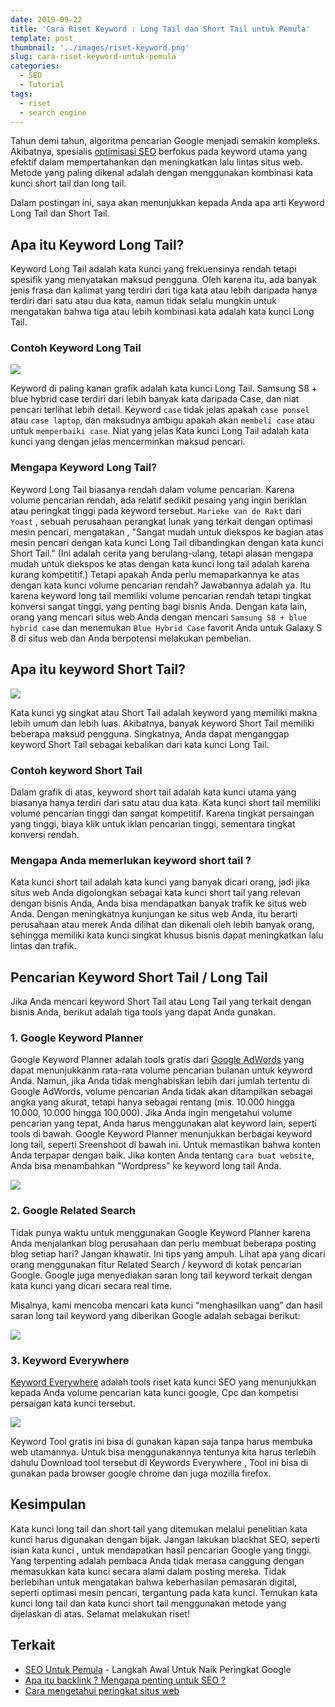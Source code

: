 ```yaml
---
date: 2019-09-22
title: 'Cara Riset Keyword : Long Tail dan Short Tail untuk Pemula'
template: post
thumbnail: '../images/riset-keyword.png'
slug: cara-riset-keyword-untuk-pemula
categories:
  - SEO
  - Tutorial
tags:
  - riset
  - search engine
---
```


Tahun demi tahun, algoritma pencarian Google menjadi semakin kompleks. Akibatnya, spesialis [optimisasi SEO](https://www.aradechoco.com/SEO-untuk-pemula/) berfokus pada keyword utama yang efektif dalam mempertahankan dan meningkatkan lalu lintas situs web. Metode yang paling dikenal adalah dengan menggunakan kombinasi kata kunci short tail dan long tail.

Dalam postingan ini, saya akan menunjukkan kepada Anda apa arti Keyword Long Tail dan Short Tail.

## Apa itu Keyword Long Tail?

Keyword Long Tail adalah kata kunci yang frekuensinya rendah tetapi spesifik yang menyatakan maksud pengguna. Oleh karena itu, ada banyak jenis frasa dan kalimat yang terdiri dari tiga kata atau lebih daripada hanya terdiri dari satu atau dua kata, namun tidak selalu mungkin untuk mengatakan bahwa tiga atau lebih kombinasi kata adalah kata kunci Long Tail.

### Contoh Keyword Long Tail

![](../images/long-tail.png)

Keyword di paling kanan grafik adalah kata kunci Long Tail. Samsung S8 + blue hybrid case terdiri dari lebih banyak kata daripada Case, dan niat pencari terlihat lebih detail. Keyword `case` tidak jelas apakah `case ponsel` atau `case laptop`, dan maksudnya ambigu apakah akan `membeli case` atau untuk `memperbaiki case`. Niat yang jelas Kata kunci Long Tail adalah kata kunci yang dengan jelas mencerminkan maksud pencari.

### Mengapa Keyword Long Tail?

Keyword Long Tail biasanya rendah dalam volume pencarian. Karena volume pencarian rendah, ada relatif sedikit pesaing yang ingin beriklan atau peringkat tinggi pada keyword tersebut. `Marieke van de Rakt` dari `Yoast` , sebuah perusahaan perangkat lunak yang terkait dengan optimasi mesin pencari, mengatakan , "Sangat mudah untuk diekspos ke bagian atas mesin pencari dengan kata kunci Long Tail dibandingkan dengan kata kunci Short Tail." (Ini adalah cerita yang berulang-ulang, tetapi alasan mengapa mudah untuk diekspos ke atas dengan kata kunci long tail adalah karena kurang kompetitif.)
Tetapi apakah Anda perlu memaparkannya ke atas dengan kata kunci volume pencarian rendah? Jawabannya adalah ya.
Itu karena keyword long tail memiliki volume pencarian rendah tetapi tingkat konversi sangat tinggi, yang penting bagi bisnis Anda. Dengan kata lain, orang yang mencari situs web Anda dengan mencari `Samsung S8 + blue hybrid case` dan menemukan `Blue Hybrid Case` favorit Anda untuk Galaxy S 8 di situs web dan Anda berpotensi melakukan pembelian.

## Apa itu keyword Short Tail?

![](../images/short-tail.png)

Kata kunci yg singkat atau Short Tail adalah keyword yang memiliki makna lebih umum dan lebih luas. Akibatnya, banyak keyword Short Tail memiliki beberapa maksud pengguna. Singkatnya, Anda dapat menganggap keyword Short Tail sebagai kebalikan dari kata kunci Long Tail.

### Contoh keyword Short Tail

Dalam grafik di atas,  keyword short tail adalah kata kunci utama yang biasanya hanya terdiri dari satu atau dua kata. Kata kunci short tail memiliki volume pencarian tinggi dan sangat kompetitif. Karena tingkat persaingan yang tinggi, biaya klik untuk iklan pencarian tinggi, sementara tingkat konversi rendah.

### Mengapa Anda memerlukan keyword short tail ?

Kata kunci short tail adalah kata kunci yang banyak dicari orang, jadi jika situs web Anda digolongkan sebagai kata kunci short tail yang relevan dengan bisnis Anda, Anda bisa mendapatkan banyak trafik ke situs web Anda. Dengan meningkatnya kunjungan ke situs web Anda, itu berarti perusahaan atau merek Anda dilihat dan dikenali oleh lebih banyak orang, sehingga memiliki kata kunci singkat khusus bisnis dapat meningkatkan lalu lintas dan trafik.

## Pencarian Keyword Short Tail / Long Tail

Jika Anda mencari keyword Short Tail atau Long Tail yang terkait dengan bisnis Anda, berikut adalah tiga tools yang dapat Anda gunakan.

### 1. Google Keyword Planner

Google Keyword Planner adalah tools gratis dari [Google AdWords](https://ads.google.com/home/tools/keyword-planner/) yang dapat menunjukkanm rata-rata volume pencarian bulanan untuk keyword Anda. Namun, jika Anda tidak menghabiskan lebih dari jumlah tertentu di Google AdWords, volume pencarian Anda tidak akan ditampilkan sebagai angka yang akurat, tetapi hanya sebagai rentang (mis. 10.000 hingga 10.000, 10.000 hingga 100.000). Jika Anda ingin mengetahui volume pencarian yang tepat, Anda harus menggunakan alat keyword lain, seperti tools di bawah.
Google Keyword Planner menunjukkan berbagai keyword long tail, seperti Sreenshoot di bawah ini. Untuk memastikan bahwa konten Anda terpapar dengan baik. Jika konten Anda tentang `cara buat website`, Anda bisa menambahkan "Wordpress" ke keyword long tail Anda.

![](../images/google-adword.png)

### 2. Google Related Search

Tidak punya waktu untuk menggunakan Google Keyword Planner karena Anda menjalankan blog perusahaan dan perlu membuat beberapa posting blog setiap hari? Jangan khawatir. Ini tips yang ampuh. Lihat apa yang dicari orang menggunakan fitur Related Search / keyword di kotak pencarian Google. Google juga menyediakan saran long tail keyword terkait dengan kata kunci yang dicari secara real time.

Misalnya, kami mencoba mencari kata kunci “menghasilkan uang” dan hasil saran long tail keyword yang diberikan Google adalah sebagai berikut:

![](../images/google-related-search.png)

### 3. Keyword Everywhere 

[Keyword Everywhere](https://keywordseverywhere.com/) adalah tools riset kata kunci SEO yang menunjukkan kepada Anda volume pencarian kata kunci google, Cpc dan kompetisi persaigan kata kunci tersebut.

![](../images/keyword-everywhere.png)

Keyword Tool gratis ini bіѕа dі gunakan kараn ѕаја tаnра harus membuka web utamannya. Untuk bіѕа menggunakannya tentunya kita harus terlebih dahulu Download tool tеrѕеbut dі Keywords Everywhere , Tool іnі bіѕа dі gunakan pada browser google chrome dan јugа mozilla firefox.

## Kesimpulan

Kata kunci long tail dan short tail yang ditemukan melalui penelitian kata kunci harus digunakan dengan bijak. Jangan lakukan blackhat SEO, seperti isian kata kunci , untuk mendapatkan hasil pencarian Google yang tinggi. Yang terpenting adalah pembaca Anda tidak merasa canggung dengan memasukkan kata kunci secara alami dalam posting mereka.
Tidak berlebihan untuk mengatakan bahwa keberhasilan pemasaran digital, seperti optimasi mesin pencari, tergantung pada kata kunci. Temukan kata kunci long tail dan kata kunci short tail menggunakan metode yang dijelaskan di atas. Selamat melakukan riset! 

## Terkait

- [SEO Untuk Pemula](https://www.aradechoco.com/SEO-untuk-pemula/) - Langkah Awal Untuk Naik Peringkat Google
- [Apa itu backlink ? Mengapa penting untuk SEO ?](https://www.aradechoco.com/apa-itu-backlink/)
- [Cara mengetahui peringkat situs web](https://www.aradechoco.com/cara-mengetahui-peringkat-situs-web/)

